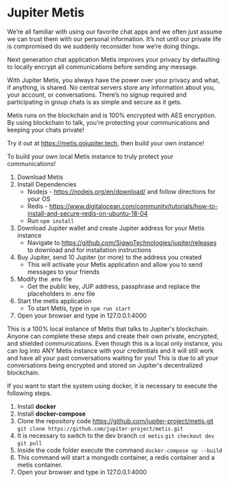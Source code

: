 # Jupiter Metis  

We’re all familiar with using our favorite chat apps and we often just assume we can trust them with our personal information. It’s not until our private life is compromised do we suddenly reconsider how we’re doing things. 

Next generation chat application Metis improves your privacy by defaulting to locally encrypt all communications before sending any message.

With Jupiter Metis, you always have the power over your privacy and what, if anything, is shared. No central servers store any information about you, your account, or conversations. There’s no signup required and participating in group chats is as simple and secure as it gets.

Metis runs on the blockchain and is 100% encrypted with AES encryption. By using blockchain to talk, you’re protecting your communications and keeping your chats private!

Try it out at https://metis.gojupiter.tech, then build your own instance!

To build your own local Metis instance to truly protect your communications!
1. Download Metis
2. Install Dependencies
    - Nodejs - https://nodejs.org/en/download/ and follow directions for your OS
    - Redis - https://www.digitalocean.com/community/tutorials/how-to-install-and-secure-redis-on-ubuntu-18-04
    - Run `npm install`
3. Download Jupiter wallet and create Jupiter address for your Metis instance
    - Navigate to https://github.com/SigwoTechnologies/jupiter/releases to download and for installation instructions
4. Buy Jupiter, send 10 Jupiter (or more) to the address you created
    - This will activate your Metis application and allow you to send messages to your friends
5. Modify the .env file
    - Get the public key, JUP address, passphrase and replace the placeholders in .env file
6. Start the metis application
    - To start Metis, type in `npm run start`
7. Open your browser and type in 127.0.0.1:4000

This is a 100% local instance of Metis that talks to Jupiter's blockchain. Anyone can complete these steps and create their own private, encrypted, and shielded communications. Even though this is a local only instance, you can log into ANY Metis instance with your credentials and it will still work and have all your past conversations waiting for you! This is due to all your conversations being encrypted and stored on Jupiter's decentralized blockchain.

If you want to start the system using docker, it is necessary to execute the following steps.

1. Install **docker**
2. Install **docker-compose**
3. Clone the repository code https://github.com/jupiter-project/metis.git
	`git clone https://github.com/jupiter-project/metis.git`
4. It is necessary to switch to the dev branch
	`cd metis`
	`git checkout dev`
	`git pull`
5. Inside the code folder execute the command `docker-compose up --build`
6. This command will start a mongodb container, a redis container and a metis container.
7. Open your browser and type in 127.0.0.1:4000